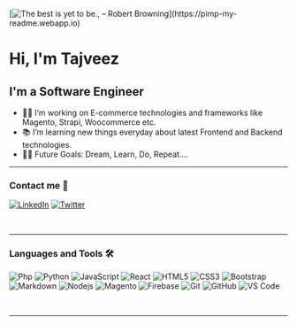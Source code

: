 [![The best is yet to be.,  – Robert Browning](https://pimp-my-readme.webapp.io/pimp-my-readme/wavy-banner?subtitle=%20%E2%80%93%20Robert%20Browning&title=The%20best%20is%20yet%20to%20be.)](https://pimp-my-readme.webapp.io)

# Hi, I'm Tajveez

## I'm a Software Engineer

- 👨‍💻 I’m working on E-commerce technologies and frameworks like Magento, Strapi, Woocommerce etc.
- 📚 I’m learning new things everyday about latest Frontend and Backend technologies.
- 💪🏼 Future Goals: Dream, Learn, Do, Repeat....


---

### Contact me 📝
[![LinkedIn](https://pimp-my-readme.webapp.io/pimp-my-readme/social-media?social=LinkedIn)](https://www.linkedin.com/in/tajveez/)
[![Twitter](https://pimp-my-readme.webapp.io/pimp-my-readme/social-media?social=Twitter)](https://twitter.com/tajveezrehman)

<br />

---

### Languages and Tools 🛠 

![Php](https://img.shields.io/badge/-Php-564977?style=flat-square&logo=php&logoColor=ffffff)
![Python](http://img.shields.io/badge/-Python-3776AB?style=flat-square&logo=python&logoColor=ffffff)
![JavaScript](https://img.shields.io/badge/-JavaScript-%23F7DF1C?style=flat-square&logo=javascript&logoColor=000000&labelColor=%23F7DF1C&color=%23FFCE5A)
![React](https://img.shields.io/badge/-React-61DAFB?style=flat-square&logo=react&logoColor=ffffff)
![HTML5](https://img.shields.io/badge/-HTML5-%23E44D27?style=flat-square&logo=html5&logoColor=ffffff)
![CSS3](https://img.shields.io/badge/-CSS3-%231572B6?style=flat-square&logo=css3)
![Bootstrap](https://img.shields.io/badge/-Bootstrap-563D7C?style=flat-square&logo=Bootstrap)
![Markdown](https://img.shields.io/badge/-Markdown-000000?style=flat-square&logo=markdown)
![Nodejs](https://img.shields.io/badge/-Nodejs-339933?style=flat-square&logo=Node.js&logoColor=ffffff)
![Magento](https://img.shields.io/badge/-Magento-fb7a0d?style=flat-square&logo=Magento&logoColor=ffffff)
![Firebase](https://img.shields.io/badge/-Firebase-FFCA28?style=flat-square&logo=firebase&logoColor=ffffff)
![Git](https://img.shields.io/badge/-Git-%23F05032?style=flat-square&logo=git&logoColor=%23ffffff)
![GitHub](https://img.shields.io/badge/-GitHub-181717?style=flat-square&logo=github)
![VS Code](http://img.shields.io/badge/-VS%20Code-007ACC?style=flat-square&logo=visual-studio-code&logoColor=ffffff)

<br/>

---

<!-- [![Visitor Counter for tajveez](https://pimp-my-readme.webapp.io/pimp-my-readme/visitor-counter?page=tajveez)](https://pimp-my-readme.webapp.io) -->
